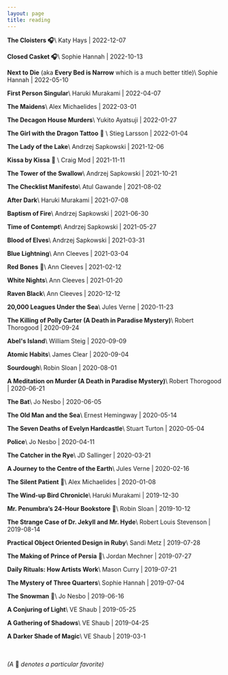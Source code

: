 ```yaml
---
layout: page
title: reading
---
```


**The Cloisters 🎧**\\
<span class="grey-text">Katy Hays \| 2022-12-07</span>

**Closed Casket 🎧**\\
<span class="grey-text">Sophie Hannah \| 2022-10-13</span>

**Next to Die** (aka **Every Bed is Narrow** which is a much better title)\\
<span class="grey-text">Sophie Hannah \| 2022-05-10</span>

**First Person Singular**\\
<span class="grey-text">Haruki Murakami \| 2022-04-07</span>

**The Maidens**\\
<span class="grey-text">Alex Michaelides \| 2022-03-01</span>

**The Decagon House Murders**\\
<span class="grey-text">Yukito Ayatsuji \| 2022-01-27</span>

**The Girl with the Dragon Tattoo** 🐻 \\
<span class="grey-text">Stieg Larsson \| 2022-01-04</span>

**The Lady of the Lake**\\
<span class="grey-text">Andrzej Sapkowski \| 2021-12-06</span>

**Kissa by Kissa** 🐻 \\
<span class="grey-text"> Craig Mod \| 2021-11-11</span>

**The Tower of the Swallow**\\
<span class="grey-text">Andrzej Sapkowski \| 2021-10-21</span>

**The Checklist Manifesto**\\
<span class="grey-text">Atul Gawande \| 2021-08-02</span>

**After Dark**\\
<span class="grey-text">Haruki Murakami \| 2021-07-08</span>

**Baptism of Fire**\\
<span class="grey-text">Andrzej Sapkowski \| 2021-06-30</span>

**Time of Contempt**\\
<span class="grey-text">Andrzej Sapkowski \| 2021-05-27</span>

**Blood of Elves**\\
<span class="grey-text">Andrzej Sapkowski \| 2021-03-31</span>

**Blue Lightning**\\
<span class="grey-text">Ann Cleeves \| 2021-03-04</span>

**Red Bones** 🐻\\
<span class="grey-text">Ann Cleeves \| 2021-02-12</span>

**White Nights**\\
<span class="grey-text">Ann Cleeves \| 2021-01-20</span>

**Raven Black**\\
<span class="grey-text">Ann Cleeves \| 2020-12-12</span>

**20,000 Leagues Under the Sea**\\
<span class="grey-text">Jules Verne \| 2020-11-23</span>

**The Killing of Polly Carter (A Death in Paradise Mystery)**\\
<span class="grey-text">Robert Thorogood \| 2020-09-24</span>

**Abel's Island**\\
<span class="grey-text">William Steig \| 2020-09-09</span>

**Atomic Habits**\\
<span class="grey-text">James Clear \| 2020-09-04</span>

**Sourdough**\\
<span class="grey-text">Robin Sloan \| 2020-08-01</span>

**A Meditation on Murder (A Death in Paradise Mystery)**\\
<span class="grey-text">Robert Thorogood \| 2020-06-21</span>

**The Bat**\\
<span class="grey-text">Jo Nesbo \| 2020-06-05</span>

**The Old Man and the Sea**\\
<span class="grey-text">Ernest Hemingway \| 2020-05-14</span>

**The Seven Deaths of Evelyn Hardcastle**\\
<span class="grey-text">Stuart Turton \| 2020-05-04</span>

**Police**\\
<span class="grey-text">Jo Nesbo \| 2020-04-11</span>

**The Catcher in the Rye**\\
<span class="grey-text">JD Sallinger \| 2020-03-21</span>

**A Journey to the Centre of the Earth**\\
<span class="grey-text">Jules Verne \| 2020-02-16</span>

**The Silent Patient** 🐻\\
<span class="grey-text">Alex Michaelides \| 2020-01-08</span>

**The Wind-up Bird Chronicle**\\
<span class="grey-text">Haruki Murakami \| 2019-12-30</span>

**Mr. Penumbra’s 24-Hour Bookstore** 🐻\\
<span class="grey-text">Robin Sloan \| 2019-10-12</span>

**The Strange Case of Dr. Jekyll and Mr. Hyde**\\
<span class="grey-text">Robert Louis Stevenson \| 2019-08-14</span>

**Practical Object Oriented Design in Ruby**\\
<span class="grey-text">Sandi Metz \| 2019-07-28</span>

**The Making of Prince of Persia** 🐻\\
<span class="grey-text">Jordan Mechner \| 2019-07-27</span>

**Daily Rituals: How Artists Work**\\
<span class="grey-text">Mason Curry \| 2019-07-21</span>

**The Mystery of Three Quarters**\\
<span class="grey-text">Sophie Hannah \| 2019-07-04</span>

**The Snowman** 🐻\\
<span class="grey-text">Jo Nesbo \| 2019-06-16</span>

**A Conjuring of Light**\\
<span class="grey-text">VE Shaub \| 2019-05-25</span>

**A Gathering of Shadows**\\
<span class="grey-text">VE Shaub \| 2019-04-25</span>

**A Darker Shade of Magic**\\
<span class="grey-text">VE Shaub \| 2019-03-1</span>

<br/>
<br/>

<span class="grey-text">
  <em>(A </em>
  🐻
  <em>denotes a particular favorite)</em>
</span>

